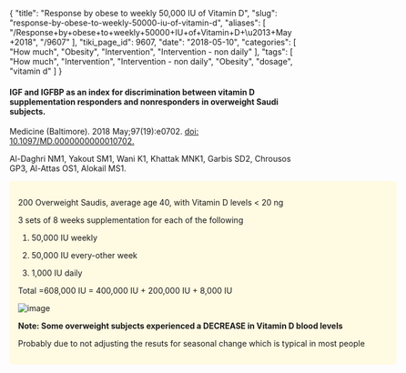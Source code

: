 {
    "title": "Response by obese to weekly 50,000 IU of Vitamin D",
    "slug": "response-by-obese-to-weekly-50000-iu-of-vitamin-d",
    "aliases": [
        "/Response+by+obese+to+weekly+50000+IU+of+Vitamin+D+\u2013+May+2018",
        "/9607"
    ],
    "tiki_page_id": 9607,
    "date": "2018-05-10",
    "categories": [
        "How much",
        "Obesity",
        "Intervention",
        "Intervention - non daily"
    ],
    "tags": [
        "How much",
        "Intervention",
        "Intervention - non daily",
        "Obesity",
        "dosage",
        "vitamin d"
    ]
}


#### IGF and IGFBP as an index for discrimination between vitamin D supplementation responders and nonresponders in overweight Saudi subjects.

Medicine (Baltimore). 2018 May;97(19):e0702. [doi: 10.1097/MD.0000000000010702.](https://doi.org/10.1097/MD.0000000000010702.)

Al-Daghri NM1, Yakout SM1, Wani K1, Khattak MNK1, Garbis SD2, Chrousos GP3, Al-Attas OS1, Alokail MS1.

<div class="border" style="background-color:#FFFAE2;padding:15px;margin:10px 0;border-radius:5px;width:650px">

200 Overweight Saudis, average age 40, with Vitamin D levels < 20 ng

3 sets of 8 weeks supplementation for each of the following

1. 50,000 IU weekly

1. 50,000 IU every-other week

1. 1,000 IU  daily

Total =608,000 IU = 400,000 IU + 200,000 IU + 8,000 IU

<img src="/attachments/d3.mock.jpg" alt="image">

 **Note: Some overweight subjects experienced a DECREASE in Vitamin D blood levels** 

Probably due to not adjusting the resuts for seasonal change which is typical in most people